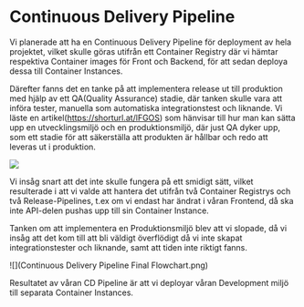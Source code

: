 # Continuous Delivery Pipeline

Vi planerade att ha en Continuous Delivery Pipeline för deployment av hela projektet, vilket skulle göras utifrån ett Container Registry där vi hämtar respektiva Container images för Front och Backend, för att sedan deploya dessa till Container Instances.

Därefter fanns det en tanke på att implementera release ut till produktion med hjälp av ett QA(Quality Assurance) stadie, där tanken skulle vara att införa tester, manuella som automatiska integrationstest och liknande. Vi läste en artikel(https://shorturl.at/lFGOS) som hänvisar till hur man kan sätta upp en utvecklingsmiljö och en produktionsmiljö, där just QA dyker upp, som ett stadie för att säkerställa att produkten är hållbar och redo att leveras ut i produktion.

![](https://github.com/PGBSNH19/spacepark-grupp-2-b02-b04/blob/master/Dokumentation/Flowchart%20Continuous%20Delivery%20planering.png)

Vi insåg snart att det inte  skulle fungera på ett smidigt sätt, vilket resulterade i att vi valde att hantera det utifrån två Container Registrys och två Release-Pipelines, t.ex om vi endast har ändrat i våran Frontend, då ska inte API-delen pushas upp till sin Container Instance.

Tanken om att implementera en Produktionsmiljö blev att vi slopade, då vi insåg att det kom till att bli väldigt överflödigt då vi inte skapat integrationstester och liknande, samt att tiden inte riktigt fanns.

![](Continuous Delivery Pipeline Final Flowchart.png) 

Resultatet av våran CD Pipeline är att vi deployar våran Development miljö till separata Container Instances.